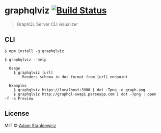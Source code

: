 # graphqlviz [![Build Status](https://travis-ci.org/sheerun/graphqlviz.svg?branch=master)](https://travis-ci.org/sheerun/graphqlviz)

> GraphQL Server CLI visualizer

## CLI

```
$ npm install -g graphqlviz
```

```
$ graphqlviz --help

  Usage
    $ graphqlviz [url]
        Renders schema in dot format from [url] endpoint

  Examples
    $ graphqlviz https://localhost:3000 | dot -Tpng -o graph.png
    $ graphqlviz http://graphql-swapi.parseapp.com | dot -Tpng | open -f -a Preview

```


## License

MIT © [Adam Stankiewicz](https://sheerun.net)

